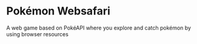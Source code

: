# Pokémon Websafari
A web game based on PokéAPI where you explore and catch pokémon by using browser resources